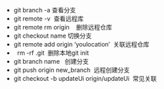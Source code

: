 + git branch -a 查看分支
+ git remote -v  查看远程库
+ git remote rm origin    删除远程仓库
+ git  checkout name 切换分支
+  git remote add origin ‘youlocation’  关联远程仓库
+   rm -rf .git  删除本地git init 
+  git branch  name   创建分支
+  git push origin new_branch  远程创建分支
 + git checkout -b updateUi origin/updateUi  常见关联
 




 
 
 
 


